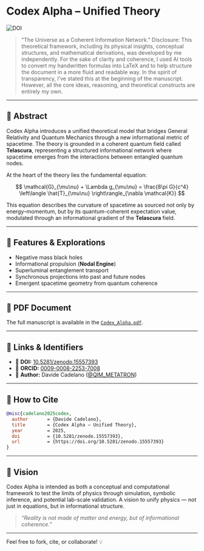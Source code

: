 # Codex Alpha – Unified Theory

![DOI](https://zenodo.org/badge/DOI/10.5281/zenodo.15557393.svg)

> "The Universe as a Coherent Information Network."
Disclosure:
This theoretical framework, including its physical insights, conceptual structures, and mathematical derivations, was developed by me independently. For the sake of clarity and coherence, I used AI tools to convert my handwritten formulas into LaTeX and to help structure the document in a more fluid and readable way. In the spirit of transparency, I’ve stated this at the beginning of the manuscript. However, all the core ideas, reasoning, and theoretical constructs are entirely my own.
---

## 🔬 Abstract
Codex Alpha introduces a unified theoretical model that bridges General Relativity and Quantum Mechanics through a new informational metric of spacetime. The theory is grounded in a coherent quantum field called **Telascura**, representing a structured informational network where spacetime emerges from the interactions between entangled quantum nodes.

At the heart of the theory lies the fundamental equation:

$$
\mathcal{G}_{\mu\nu} + \Lambda g_{\mu\nu} = \frac{8\pi G}{c^4} \left\langle \hat{T}_{\mu\nu} \right\rangle_{\nabla \mathcal{K}}
$$

This equation describes the curvature of spacetime as sourced not only by energy–momentum, but by its quantum-coherent expectation value, modulated through an informational gradient of the **Telascura** field.

---

## 📘 Features & Explorations
- Negative mass black holes
- Informational propulsion (**Nodal Engine**)
- Superluminal entanglement transport
- Synchronous projections into past and future nodes
- Emergent spacetime geometry from quantum coherence

---

## 📄 PDF Document
The full manuscript is available in the [`Codex_Alpha.pdf`](https://github.com/Miriadenera/Miriadenera/releases/download/v1.0/Codex_Alpha.pdf).

---

## 🔗 Links & Identifiers
- 📄 **DOI:** [10.5281/zenodo.15557393](https://doi.org/10.5281/zenodo.15557393)
- 🔬 **ORCID:** [0009-0008-2253-7008](https://orcid.org/0009-0008-2253-7008)
- 🧠 **Author:** Davide Cadelano ([@QIM_METATRON](https://twitter.com/QIM_METATRON))

---

## 📌 How to Cite
```bibtex
@misc{cadelano2025codex,
  author       = {Davide Cadelano},
  title        = {Codex Alpha – Unified Theory},
  year         = 2025,
  doi          = {10.5281/zenodo.15557393},
  url          = {https://doi.org/10.5281/zenodo.15557393}
}
```

---

## 🚀 Vision
Codex Alpha is intended as both a conceptual and computational framework to test the limits of physics through simulation, symbolic inference, and potential lab-scale validation. A vision to unify physics — not just in equations, but in informational structure.

> _“Reality is not made of matter and energy, but of informational coherence.”_

---

Feel free to fork, cite, or collaborate! 💡
